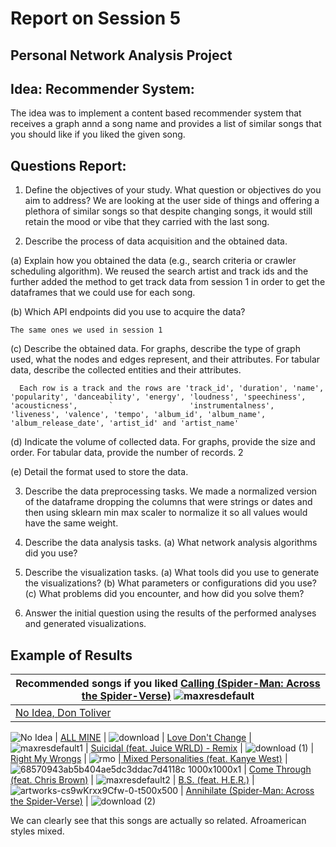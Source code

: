# Report on Session 5

## Personal Network Analysis Project

## Idea: Recommender System:

The idea was to implement a content based recommender system that receives a graph annd a song name and provides a list of similar songs that you should like if you liked the given song. 

## Questions Report: 

1. Define the objectives of your study. What question or objectives do you aim to address? 
We are looking at the user side of things and offering a plethora of similar songs so that despite changing songs, it would still retain the mood or vibe that they carried with the last song. 

2. Describe the process of data acquisition and the obtained data. 
  
  (a) Explain how you obtained the data (e.g., search criteria or crawler scheduling algorithm).
  We reused the search artist and track ids and the further added the method to get track data from session 1 in order to get the dataframes that we could use for each song. 


  (b) Which API endpoints did you use to acquire the data? 

   `
    The same ones we used in session 1
   `

  (c) Describe the obtained data. For graphs, describe the type of graph used, what the nodes and edges represent, and their attributes. For tabular data, describe the               collected entities and their attributes.

      Each row is a track and the rows are 'track_id', 'duration', 'name', 'popularity', 'danceability', 'energy', 'loudness', 'speechiness', 'acousticness',       `                 'instrumentalness',     'liveness', 'valence', 'tempo', 'album_id', 'album_name', 'album_release_date', 'artist_id' and 'artist_name'
 
  (d) Indicate the volume of collected data. For graphs, provide the size and order. For tabular data, provide the number of records. 2 

  (e) Detail the format used to store the data. 

3. Describe the data preprocessing tasks. 
We made a normalized version of the dataframe dropping the columns that were strings or dates and then using sklearn min max scaler to normalize it so all values would have the same weight.

4. Describe the data analysis tasks. 
(a) What network analysis algorithms did you use? 

5. Describe the visualization tasks. 
(a) What tools did you use to generate the visualizations? 
(b) What parameters or configurations did you use? 
(c) What problems did you encounter, and how did you solve them? 

6. Answer the initial question using the results of the performed analyses and generated visualizations. 


## Example of Results

| Recommended songs if you liked [Calling (Spider-Man: Across the Spider-Verse)](https://open.spotify.com/track/5rurggqwwudn9clMdcchxT?si=6f92fc189caa4c12) ![maxresdefault](https://github.com/Neilus03/Spotiflyers/assets/87651732/2a037263-1cc1-4e2e-9035-eda7bb59fc89)
| -----------|
| [No Idea, Don Toliver](https://open.spotify.com/track/7AzlLxHn24DxjgQX73F9fU?si=d92ad7280ed64ec4) |
![No Idea](https://github.com/Neilus03/Spotiflyers/assets/122691083/7a8c2ddb-8a0f-4175-8c5c-c4b544de413d)
| [ALL MINE](https://open.spotify.com/track/3U21A07gAloCc4P7J8rxcn?si=6f51abe5d6554e6a) |
![download](https://github.com/Neilus03/Spotiflyers/assets/87651732/91561cd0-aff7-4503-8823-9725e1562679)
| [Love Don't Change](https://open.spotify.com/track/6PmjWl0phNxc0R5OwkDdiZ?si=8feb2d0a357b43b5) |
![maxresdefault1](https://github.com/Neilus03/Spotiflyers/assets/87651732/bae7bbd5-8da6-4bf9-88d5-2010bd0af0f0)
| [Suicidal (feat. Juice WRLD) - Remix](https://open.spotify.com/track/4S2uhQE8L9V6p7rj7SiauJ?si=0d81034d0ec14050) |
![download (1)](https://github.com/Neilus03/Spotiflyers/assets/87651732/a5dec48a-02f5-4e08-ab25-3c7c990875f5)
| [Right My Wrongs](https://open.spotify.com/track/5rgrBsAFYMun6yhtnLKRPz?si=bdfe4ff735c84580) |
![rmo](https://github.com/Neilus03/Spotiflyers/assets/122691083/733179dc-e61d-4ee8-a30e-be25618135a1)
|[ Mixed Personalities (feat. Kanye West)](https://open.spotify.com/track/6vWEAOUSxohKxhp0K1BsxL?si=c9ececee29064e9a) |
![68570943ab5b404ae5dc3ddac7d4118c 1000x1000x1](https://github.com/Neilus03/Spotiflyers/assets/87651732/aff0c431-d881-4ee6-8016-2731b27c54e0)
| [Come Through (feat. Chris Brown)](https://open.spotify.com/track/3krZxyBsWEHfEfJegYaWTd?si=e746387b646f4391) |
![maxresdefault2](https://github.com/Neilus03/Spotiflyers/assets/87651732/0551ea00-88be-42c1-b8b9-de2f47ddda0d)
| [B.S. (feat. H.E.R.)](https://open.spotify.com/track/63wx9vdskaXbYxyDx4oJCZ?si=159cf9fa5dcb4bc0) |
![artworks-cs9wKrxx9Cfw-0-t500x500](https://github.com/Neilus03/Spotiflyers/assets/87651732/81234e15-8183-4672-81f7-43d58e18c698)
| [Annihilate (Spider-Man: Across the Spider-Verse)](https://open.spotify.com/track/39MK3d3fonIP8Mz9oHCTBB?si=338beab264d54ae1) |
![download (2)](https://github.com/Neilus03/Spotiflyers/assets/87651732/ed6238c9-1043-471c-a33c-c8232b757394)


We can clearly see that this songs are actually so related. Afroamerican styles mixed. 
